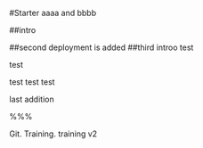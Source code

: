 #Starter 
aaaa and bbbb

##intro

##second
deployment is added
##third
introo 
test 

test

test test test

last addition

%%%

Git. Training.
training v2
